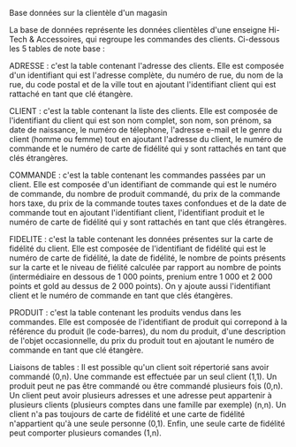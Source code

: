 Base données sur la clientèle d'un magasin

La base de données représente les données clientèles d'une enseigne Hi-Tech & Accessoires, qui regroupe les commandes des clients.
Ci-dessous les 5 tables de note base :

ADRESSE : c'est la table contenant l'adresse des clients. Elle est composée d'un identifiant qui est l'adresse complète, du numéro de rue, du nom de la rue, du code postal et de la ville tout en ajoutant l'identifiant client qui est rattaché en tant que clé étangère.

CLIENT : c'est la table contenant la liste des clients. Elle est composée de l'identifiant du client qui est son nom complet, son nom, son prénom, sa date de naissance, le numéro de télephone, l'adresse e-mail et le genre du client (homme ou femme) tout en ajoutant l'adresse du client, le numéro de commande et le numéro de carte de fidélité qui y sont rattachés en tant que clés étrangères.

COMMANDE : c'est la table contenant les commandes passées par un client. Elle est composée d'un identifiant de commande qui est le numéro de commande, du nombre de produit commandé, du prix de la commande hors taxe, du prix de la commande toutes taxes confondues et de la date de commande tout en ajoutant l'identifiant client, l'identifiant produit et le numéro de carte de fidélité qui y sont rattachés en tant que clés étrangères.

FIDELITE : c'est la table contenant les données présentes sur la carte de fidélité du client. Elle est composée de l'identifiant de fidélité qui est le numéro de carte de fidélité, la date de fidélité, le nombre de points présents sur la carte et le niveau de fiélité calculée par rapport au nombre de points (intermédiaire en dessous de 1 000 points, prenium entre 1 000 et 2 000 points et gold au dessus de 2 000 points). On y ajoute aussi l'identifiant client et le numéro de commande en tant que clés étangères.

PRODUIT : c'est la table contenant les produits vendus dans les commandes. Elle est composée de l'identifiant de produit qui correpond à la référence du produit (le code-barres), du nom du produit, d'une description de l'objet occasionnelle, du prix du produit tout en ajoutant le numéro de commande en tant que clé étangère.

Liaisons de tables : Il est possible qu'un client soit répertorié sans avoir commandé (0,n). Une commande est effectuée par un seul client (1,1). Un produit peut ne pas être commandé ou être commandé plusieurs fois (0,n). Un client peut avoir plusieurs adresses et une adresse peut appartenir à plusieurs clients (plusieurs comptes dans une famille par exemple) (n,n). Un client n'a pas toujours de carte de fidélité et une carte de fidélité n'appartient qu'à une seule personne (0,1). Enfin, une seule carte de fidélité peut comporter plusieurs comandes (1,n).
